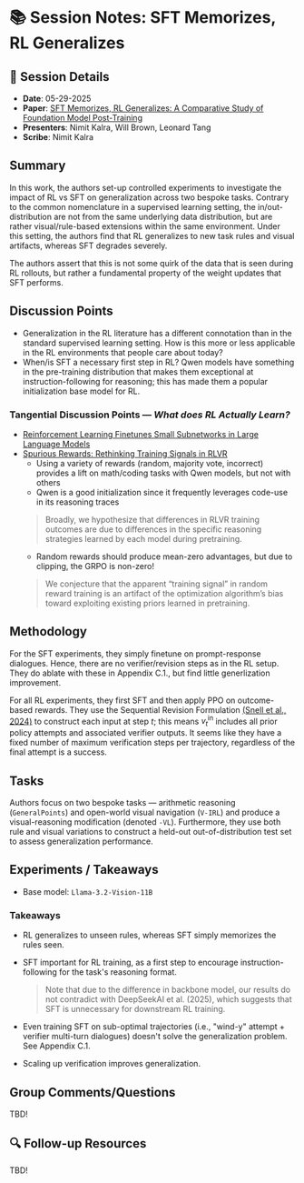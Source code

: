  # 📚 Session Notes: SFT Memorizes, RL Generalizes

## 📅 Session Details
- **Date**: 05-29-2025
- **Paper**: [SFT Memorizes, RL Generalizes: A Comparative Study of Foundation Model Post-Training](https://arxiv.org/abs/2501.17161)
- **Presenters**: Nimit Kalra, Will Brown, Leonard Tang
- **Scribe**: Nimit Kalra

## Summary
In this work, the authors set-up controlled experiments to investigate the impact of RL vs SFT on generalization across two bespoke tasks. Contrary to the common nomenclature in a supervised learning setting, the in/out-distribution are not from the same underlying data distribution, but are rather visual/rule-based extensions within the same environment. Under this setting, the authors find that RL generalizes to new task rules and visual artifacts, whereas SFT degrades severely.

The authors assert that this is not some quirk of the data that is seen during RL rollouts, but rather a fundamental property of the weight updates that SFT performs.

## Discussion Points
* Generalization in the RL literature has a different connotation than in the standard supervised learning setting. How is this more or less applicable in the RL environments that people care about today?
* When/is SFT a necessary first step in RL? Qwen models have something in the pre-training distribution that makes them exceptional at instruction-following for reasoning; this has made them a popular initialization base model for RL.

### Tangential Discussion Points — *What does RL Actually Learn?*
* [Reinforcement Learning Finetunes Small Subnetworks in Large Language Models](https://arxiv.org/abs/2505.11711)
* [Spurious Rewards: Rethinking Training Signals in RLVR](https://rethink-rlvr.notion.site/Spurious-Rewards-Rethinking-Training-Signals-in-RLVR-1f4df34dac1880948858f95aeb88872f)
  * Using a variety of rewards (random, majority vote, incorrect) provides a lift on math/coding tasks with Qwen models, but not with others
  * Qwen is a good initialization since it frequently leverages code-use in its reasoning traces
  > Broadly, we hypothesize that differences in RLVR training outcomes are due to differences in the specific reasoning strategies learned by each model during pretraining.
  * Random rewards should produce mean-zero advantages, but due to clipping, the GRPO is non-zero!
  > We conjecture that the apparent “training signal” in random reward training is an artifact of the optimization algorithm’s bias toward exploiting existing priors learned in pretraining.

## Methodology
For the SFT experiments, they simply finetune on prompt-response dialogues. Hence, there are no verifier/revision steps as in the RL setup. They do ablate with these in Appendix C.1., but find little generlization improvement.

For all RL experiments, they first SFT and then apply PPO on outcome-based rewards. They use the Sequential Revision Formulation [(Snell et al., 2024)](https://arxiv.org/pdf/2408.03314) to construct each input at step $t$; this means $v^\text{in}_t$ includes all prior policy attempts and associated verifier outputs. It seems like they have a fixed number of maximum verification steps per trajectory, regardless of the final attempt is a success.

## Tasks
Authors focus on two bespoke tasks — arithmetic reasoning (`GeneralPoints`) and open-world visual navigation (`V-IRL`) and produce a visual-reasoning modification (denoted `-VL`). Furthermore, they use both rule and visual variations to construct a held-out out-of-distribution test set to assess generalization performance.

## Experiments / Takeaways
* Base model: `Llama-3.2-Vision-11B`

### Takeaways
* RL generalizes to unseen rules, whereas SFT simply memorizes the rules seen.
* SFT important for RL training, as a first step to encourage instruction-following for the task's reasoning format.
    > Note that due to the difference in backbone model, our results do not contradict with DeepSeekAI et al. (2025), which suggests that SFT is unnecessary for downstream RL training.

* Even training SFT on sub-optimal trajectories (i.e., "wind-y" attempt + verifier multi-turn dialogues) doesn't solve the generalization problem. See Appendix C.1.
* Scaling up verification improves generalization.

## Group Comments/Questions
TBD!

## 🔍 Follow-up Resources
TBD!
